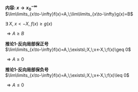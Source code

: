 **内容: $x\to x_0^{-\infty}$**  
$\lim\limits_{x\to-\infty}f(x)=A,\;\lim\limits_{x\to-\infty}g(x)=B$  
  
$\exists\;X,\;x<-X,\;f(x)\geq g(x)$  
  
$\Rightarrow A\geq B$  
  
**推论1-反向局部保正号**  
$\lim\limits_{x\to-\infty}f(x)=A,\;\exists\;X,\;x<-X,\;f(x)\geq 0$  
  
$\Rightarrow A\geq 0$  
  
**推论1-反向局部保负号**  
$\lim\limits_{x\to-\infty}f(x)=A,\;\exists\;X,\;x<-X,\;f(x)\leq 0$  
  
$\Rightarrow A\leq 0$  
